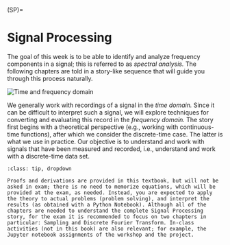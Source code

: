 (SP)=
# Signal Processing

The goal of this week is to be able to identify and analyze frequency components in a signal; this is referred to as _spectral analysis._ The following chapters are told in a story-like sequence that will guide you through this process naturally.

![Time and frequency domain](https://files.mude.citg.tudelft.nl/fft_illustration.png "Time and frequency domain")

We generally work with recordings of a signal in the _time domain._ Since it can be difficult to interpret such a signal, we will explore techniques for converting and evaluating this record in the _frequency domain._ The story first begins with a theoretical perspective (e.g., working with continuous-time functions), after which we consider the discrete-time case. The latter is what we use in practice. Our objective is to understand and work with signals that have been measured and recorded, i.e., understand and work with a discrete-time data set.

```{admonition} MUDE Exam Information
:class: tip, dropdown

Proofs and derivations are provided in this textbook, but will not be asked in exam; there is no need to memorize equations, which will be provided at the exam, as needed. Instead, you are expected to apply the theory to actual problems (problem solving), and interpret the results (as obtained with a Python Notebook). Although all of the chapters are needed to understand the complete Signal Processing story, for the exam it is recommended to focus on two chapters in particular: Sampling and Discrete Fourier Transform. In-class activities (not in this book) are also relevant; for example, the Jupyter notebook assignments of the workshop and the project.
```